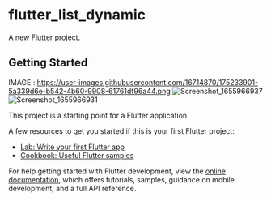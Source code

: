 # flutter_list_dynamic

A new Flutter project.

## Getting Started
IMAGE :
https://user-images.githubusercontent.com/16714870/175233901-5a339d6e-b542-4b60-9908-61761df96a44.png
![Screenshot_1655966937](https://user-images.githubusercontent.com/16714870/175233912-dab35d54-bd7a-4c49-b2d8-449793fe400e.png)
![Screenshot_1655966931](https://user-images.githubusercontent.com/16714870/175233916-2b37084b-e36e-4e62-ab2f-47079ccd4271.png)


This project is a starting point for a Flutter application.

A few resources to get you started if this is your first Flutter project:

- [Lab: Write your first Flutter app](https://docs.flutter.dev/get-started/codelab)
- [Cookbook: Useful Flutter samples](https://docs.flutter.dev/cookbook)

For help getting started with Flutter development, view the
[online documentation](https://docs.flutter.dev/), which offers tutorials,
samples, guidance on mobile development, and a full API reference.
